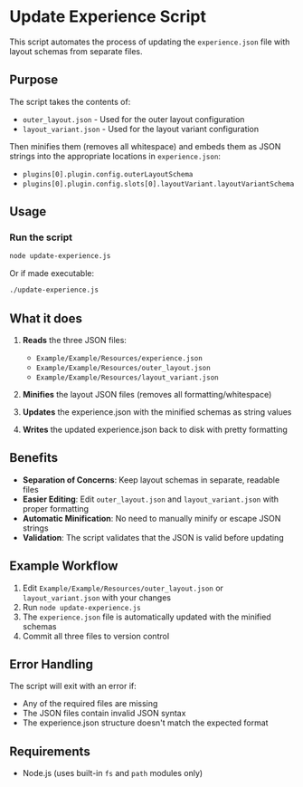 # Update Experience Script

This script automates the process of updating the `experience.json` file with layout schemas from separate files.

## Purpose

The script takes the contents of:

- `outer_layout.json` - Used for the outer layout configuration
- `layout_variant.json` - Used for the layout variant configuration

Then minifies them (removes all whitespace) and embeds them as JSON strings into the appropriate locations in `experience.json`:

- `plugins[0].plugin.config.outerLayoutSchema`
- `plugins[0].plugin.config.slots[0].layoutVariant.layoutVariantSchema`

## Usage

### Run the script

```bash
node update-experience.js
```

Or if made executable:

```bash
./update-experience.js
```

## What it does

1. **Reads** the three JSON files:

   - `Example/Example/Resources/experience.json`
   - `Example/Example/Resources/outer_layout.json`
   - `Example/Example/Resources/layout_variant.json`

2. **Minifies** the layout JSON files (removes all formatting/whitespace)

3. **Updates** the experience.json with the minified schemas as string values

4. **Writes** the updated experience.json back to disk with pretty formatting

## Benefits

- **Separation of Concerns**: Keep layout schemas in separate, readable files
- **Easier Editing**: Edit `outer_layout.json` and `layout_variant.json` with proper formatting
- **Automatic Minification**: No need to manually minify or escape JSON strings
- **Validation**: The script validates that the JSON is valid before updating

## Example Workflow

1. Edit `Example/Example/Resources/outer_layout.json` or `layout_variant.json` with your changes
2. Run `node update-experience.js`
3. The `experience.json` file is automatically updated with the minified schemas
4. Commit all three files to version control

## Error Handling

The script will exit with an error if:

- Any of the required files are missing
- The JSON files contain invalid JSON syntax
- The experience.json structure doesn't match the expected format

## Requirements

- Node.js (uses built-in `fs` and `path` modules only)
